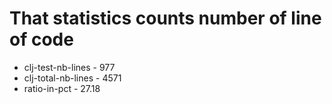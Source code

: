 # That statistics counts number of line of code
* clj-test-nb-lines - 977
* clj-total-nb-lines - 4571
* ratio-in-pct - 27.18